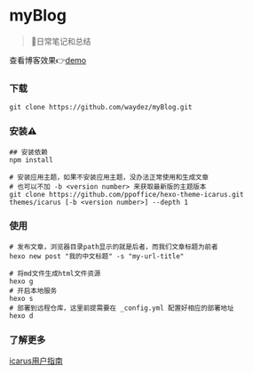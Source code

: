 # myBlog
> 🎸日常笔记和总结

查看博客效果👉[demo](https://waydez.github.io/)



### 下载

```shell
git clone https://github.com/waydez/myBlog.git
```

### 安装⚠️

```shell
## 安装依赖
npm install

# 安装应用主题，如果不安装应用主题，没办法正常使用和生成文章
# 也可以不加 -b <version number> 来获取最新版的主题版本
git clone https://github.com/ppoffice/hexo-theme-icarus.git themes/icarus [-b <version number>] --depth 1
```

### 使用

```shell
# 发布文章，浏览器目录path显示的就是后者，而我们文章标题为前者
hexo new post "我的中文标题" -s "my-url-title"

# 将md文件生成html文件资源
hexo g
# 开启本地服务
hexo s
# 部署到远程仓库，这里前提需要在 _config.yml 配置好相应的部署地址
hexo d
```

### 了解更多

[icarus用户指南](https://ppoffice.github.io/hexo-theme-icarus/tags/Icarus%E7%94%A8%E6%88%B7%E6%8C%87%E5%8D%97/)
